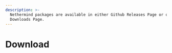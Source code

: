 ```yaml
---
description: >-
  Nethermind packages are available in either Github Releases Page or our
  Downloads Page.
---
```


# Download



